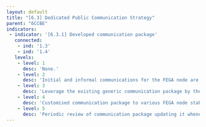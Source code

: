 ```yaml
---
layout: default
title: "[6.3] Dedicated Public Communication Strategy"
parent: "6CCBE"
indicators:
 - indicator: '[6.3.1] Developed communication package'
   connected:
    - ind: '1.3'
    - ind: '1.4'
   levels:
    - level: 1
      desc: 'None.'
    - level: 2
      desc: 'Initial and informal communications for the FEGA node are happening.'
    - level: 3  
      desc: 'Leverage the existing generic communication package by the FEGA ecosystem to establish the digital entity of the FEGA node.'
    - level: 4
      desc: 'Customised communication package to various FEGA node stakeholders: language-specific, audience-specific.'
    - level: 5
      desc: 'Periodic review of communication package updating it whenever necessary to maximise impact. Contribute towards the generic communication package of the FEGA ecosystem.'
---
```

